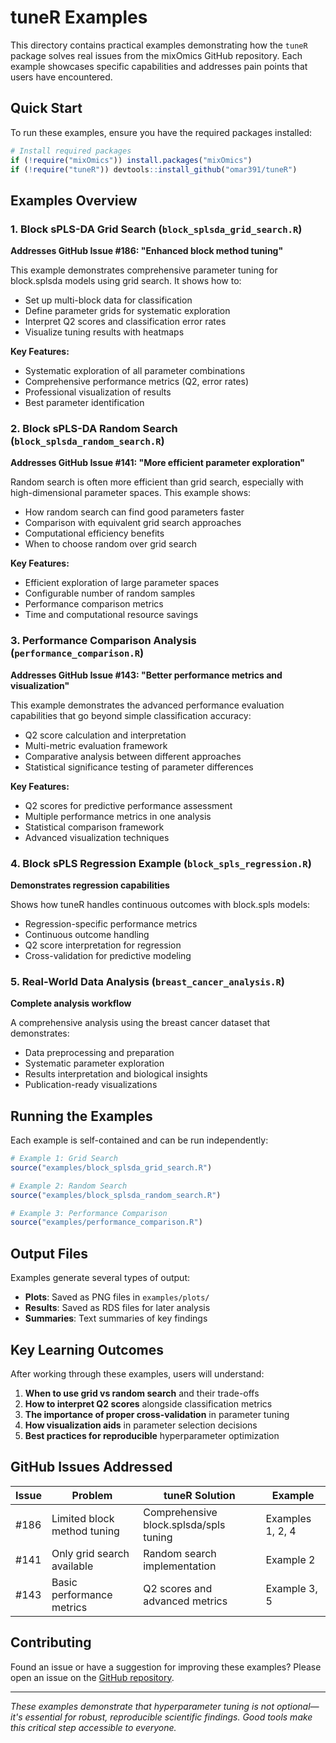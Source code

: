 # tuneR Examples

This directory contains practical examples demonstrating how the `tuneR` package solves real issues from the mixOmics GitHub repository. Each example showcases specific capabilities and addresses pain points that users have encountered.

## Quick Start

To run these examples, ensure you have the required packages installed:

```r
# Install required packages
if (!require("mixOmics")) install.packages("mixOmics")
if (!require("tuneR")) devtools::install_github("omar391/tuneR")
```

## Examples Overview

### 1. Block sPLS-DA Grid Search (`block_splsda_grid_search.R`)

**Addresses GitHub Issue #186: "Enhanced block method tuning"**

This example demonstrates comprehensive parameter tuning for block.splsda models using grid search. It shows how to:
- Set up multi-block data for classification
- Define parameter grids for systematic exploration
- Interpret Q2 scores and classification error rates
- Visualize tuning results with heatmaps

**Key Features:**
- Systematic exploration of all parameter combinations
- Comprehensive performance metrics (Q2, error rates)
- Professional visualization of results
- Best parameter identification

### 2. Block sPLS-DA Random Search (`block_splsda_random_search.R`)

**Addresses GitHub Issue #141: "More efficient parameter exploration"**

Random search is often more efficient than grid search, especially with high-dimensional parameter spaces. This example shows:
- How random search can find good parameters faster
- Comparison with equivalent grid search approaches
- Computational efficiency benefits
- When to choose random over grid search

**Key Features:**
- Efficient exploration of large parameter spaces
- Configurable number of random samples
- Performance comparison metrics
- Time and computational resource savings

### 3. Performance Comparison Analysis (`performance_comparison.R`)

**Addresses GitHub Issue #143: "Better performance metrics and visualization"**

This example demonstrates the advanced performance evaluation capabilities that go beyond simple classification accuracy:
- Q2 score calculation and interpretation
- Multi-metric evaluation framework
- Comparative analysis between different approaches
- Statistical significance testing of parameter differences

**Key Features:**
- Q2 scores for predictive performance assessment
- Multiple performance metrics in one analysis
- Statistical comparison framework
- Advanced visualization techniques

### 4. Block sPLS Regression Example (`block_spls_regression.R`)

**Demonstrates regression capabilities** 

Shows how tuneR handles continuous outcomes with block.spls models:
- Regression-specific performance metrics
- Continuous outcome handling
- Q2 score interpretation for regression
- Cross-validation for predictive modeling

### 5. Real-World Data Analysis (`breast_cancer_analysis.R`)

**Complete analysis workflow**

A comprehensive analysis using the breast cancer dataset that demonstrates:
- Data preprocessing and preparation
- Systematic parameter exploration
- Results interpretation and biological insights
- Publication-ready visualizations

## Running the Examples

Each example is self-contained and can be run independently:

```r
# Example 1: Grid Search
source("examples/block_splsda_grid_search.R")

# Example 2: Random Search  
source("examples/block_splsda_random_search.R")

# Example 3: Performance Comparison
source("examples/performance_comparison.R")
```

## Output Files

Examples generate several types of output:
- **Plots**: Saved as PNG files in `examples/plots/`
- **Results**: Saved as RDS files for later analysis
- **Summaries**: Text summaries of key findings

## Key Learning Outcomes

After working through these examples, users will understand:

1. **When to use grid vs random search** and their trade-offs
2. **How to interpret Q2 scores** alongside classification metrics  
3. **The importance of proper cross-validation** in parameter tuning
4. **How visualization aids** in parameter selection decisions
5. **Best practices for reproducible** hyperparameter optimization

## GitHub Issues Addressed

| Issue | Problem | tuneR Solution | Example |
|-------|---------|----------------|---------|
| #186 | Limited block method tuning | Comprehensive block.splsda/spls tuning | Examples 1, 2, 4 |
| #141 | Only grid search available | Random search implementation | Example 2 |
| #143 | Basic performance metrics | Q2 scores and advanced metrics | Example 3, 5 |

## Contributing

Found an issue or have a suggestion for improving these examples? Please open an issue on the [GitHub repository](https://github.com/omar391/tuneR/issues).

---

*These examples demonstrate that hyperparameter tuning is not optional—it's essential for robust, reproducible scientific findings. Good tools make this critical step accessible to everyone.*
